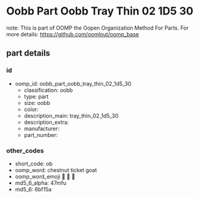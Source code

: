 # Oobb Part Oobb Tray Thin 02 1D5 30  

note: This is part of OOMP the Oopen Organization Method For Parts. For more details: https://github.com/oomlout/oomp_base

##  part details





### id
* oomp_id: oobb_part_oobb_tray_thin_02_1d5_30
  * classification: oobb
  * type: part
  * size: oobb
  * color: 
  * description_main: tray_thin_02_1d5_30
  * description_extra: 
  * manufacturer: 
  * part_number: 

### other_codes
* short_code: ob
* oomp_word: chestnut ticket goat
* oomp_word_emoji :chestnut: :ticket: :goat:
* md5_6_alpha: 47mfu
* md5_6: 6bf15a